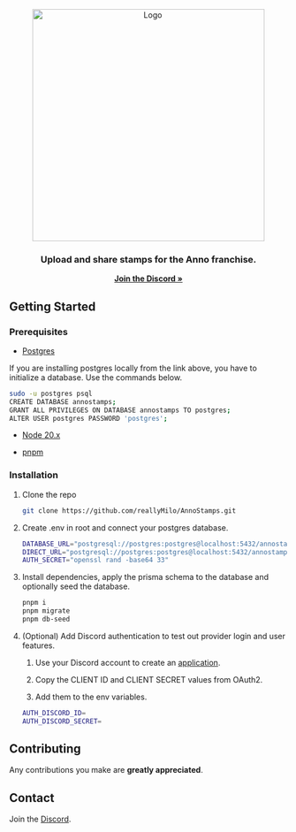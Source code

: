 <div align="center">
  <a href="https://annostamps.com">
    <img src="https://annostamps.com/anno-stamps-logo.svg" 
    width="420px"
    alt="Logo">
  </a>

<h3 align="center">Upload and share stamps for the Anno franchise.</h3>

  <p align="center">
    <a href="https://discord.gg/73hfP54qXe"><strong>Join the Discord »</strong></a>
  </p>
</div>

## Getting Started

### Prerequisites

- [Postgres](https://www.prisma.io/dataguide/postgresql/setting-up-a-local-postgresql-database)

If you are installing postgres locally from the link above, you have to initialize a database. Use the commands below.

```bash
sudo -u postgres psql
CREATE DATABASE annostamps;
GRANT ALL PRIVILEGES ON DATABASE annostamps TO postgres;
ALTER USER postgres PASSWORD 'postgres';
```

- [Node 20.x](https://nodejs.org/en/download)

- [pnpm](https://pnpm.io/installation)

### Installation

1. Clone the repo

   ```bash
   git clone https://github.com/reallyMilo/AnnoStamps.git
   ```

2. Create .env in root and connect your postgres database.

   ```bash
   DATABASE_URL="postgresql://postgres:postgres@localhost:5432/annostamps"
   DIRECT_URL="postgresql://postgres:postgres@localhost:5432/annostamps"
   AUTH_SECRET="openssl rand -base64 33"
   ```

3. Install dependencies, apply the prisma schema to the database and optionally seed the database.

   ```bash
   pnpm i
   pnpm migrate
   pnpm db-seed
   ```

4. (Optional) Add Discord authentication to test out provider login and user features.

   1. Use your Discord account to create an [application](https://discord.com/developers/applications).

   2. Copy the CLIENT ID and CLIENT SECRET values from OAuth2.

   3. Add them to the env variables.

   ```bash
   AUTH_DISCORD_ID=
   AUTH_DISCORD_SECRET=
   ```

## Contributing

Any contributions you make are **greatly appreciated**.

## Contact

Join the [Discord](https://discord.gg/73hfP54qXe).
